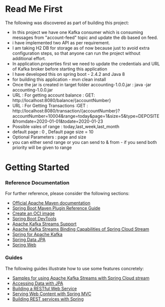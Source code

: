 # Read Me First
The following was discovered as part of building this project:

* In this project we have one Kafka consumer which is consuming messages from "account-feed" topic and update the db based on feed.
* i have implemented two API as per requirement.
* I am taking H2 DB for storage as of now because just to avoid extra configuration steps, so that anyone can run the project without additional effort.
* In application.properties first we need to update the credentials and URL of Kafka broker before starting this application
* I have developed this on spring boot - 2.4.2 and Java 8
* for building this application - mvn clean install
* Once the jar is created in target folder accounting-1.0.0.jar : java -jar accounting-1.0.0.jar
* URL : For getting account balance : GET: http://localhost:8080/balance/{accountNumber}
* URL  : For Getting Transactions :GET : http://localhost:8080/transaction/{accountNumber}?accountNumber=10004&range=today&page=1&size=5&type=DEPOSITE&fromdate=2020-01-01&todate=2020-01-23
* Possible vales of range : today,last_week,last_month
* default page : 0 , Default page size = 10
* Optional Parameters : page and size
* you can either send range or you can send to & from  - if you send both priority will be given to range


# Getting Started

### Reference Documentation
For further reference, please consider the following sections:

* [Official Apache Maven documentation](https://maven.apache.org/guides/index.html)
* [Spring Boot Maven Plugin Reference Guide](https://docs.spring.io/spring-boot/docs/2.4.2/maven-plugin/reference/html/)
* [Create an OCI image](https://docs.spring.io/spring-boot/docs/2.4.2/maven-plugin/reference/html/#build-image)
* [Spring Boot DevTools](https://docs.spring.io/spring-boot/docs/2.4.2/reference/htmlsingle/#using-boot-devtools)
* [Apache Kafka Streams Support](https://docs.spring.io/spring-kafka/docs/current/reference/html/_reference.html#kafka-streams)
* [Apache Kafka Streams Binding Capabilities of Spring Cloud Stream](https://docs.spring.io/spring-cloud-stream/docs/current/reference/htmlsingle/#_kafka_streams_binding_capabilities_of_spring_cloud_stream)
* [Spring for Apache Kafka](https://docs.spring.io/spring-boot/docs/2.4.2/reference/htmlsingle/#boot-features-kafka)
* [Spring Data JPA](https://docs.spring.io/spring-boot/docs/2.4.2/reference/htmlsingle/#boot-features-jpa-and-spring-data)
* [Spring Web](https://docs.spring.io/spring-boot/docs/2.4.2/reference/htmlsingle/#boot-features-developing-web-applications)

### Guides
The following guides illustrate how to use some features concretely:

* [Samples for using Apache Kafka Streams with Spring Cloud stream](https://github.com/spring-cloud/spring-cloud-stream-samples/tree/master/kafka-streams-samples)
* [Accessing Data with JPA](https://spring.io/guides/gs/accessing-data-jpa/)
* [Building a RESTful Web Service](https://spring.io/guides/gs/rest-service/)
* [Serving Web Content with Spring MVC](https://spring.io/guides/gs/serving-web-content/)
* [Building REST services with Spring](https://spring.io/guides/tutorials/bookmarks/)

